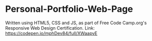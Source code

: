 # Personal-Portfolio-Web-Page
Written using HTML5, CSS and JS, as part of Free Code Camp.org's Responsive Web Design Certification.
Link: https://codepen.io/mphDev84/full/XWaapvE
